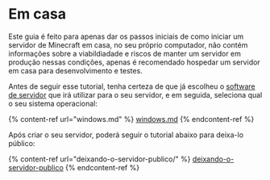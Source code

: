 # Em casa

Este guia é feito para apenas dar os passos iniciais de como iniciar um servidor de Minecraft em casa, no seu próprio computador, não contém informações sobre a viabildiadade e riscos de manter um servidor em produção nessas condições, apenas é recomendado hospedar um servidor em casa para desenvolvimento e testes.

Antes de seguir esse tutorial, tenha certeza de que já escolheu o [software de servidor](../softwares-de-servidor/) que irá utilizar para o seu servidor, e em seguida, seleciona qual o seu sistema operacional:

{% content-ref url="windows.md" %}
[windows.md](windows.md)
{% endcontent-ref %}

Após criar o seu servidor, poderá seguir o tutorial abaixo para deixa-lo público:

{% content-ref url="deixando-o-servidor-publico/" %}
[deixando-o-servidor-publico](deixando-o-servidor-publico/)
{% endcontent-ref %}
